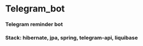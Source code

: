 <h1>Telegram_bot</h1>
<h3>Telegram reminder bot</h3>


<h3>Stack: hibernate, jpa, spring, telegram-api, liquibase</h3>
